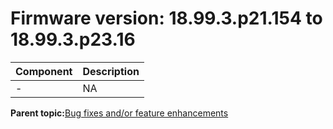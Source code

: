 # Firmware version: 18.99.3.p21.154 to 18.99.3.p23.16

|Component|Description|
|-----------|-------------|
|-|NA|

**Parent topic:**[Bug fixes and/or feature enhancements](../topics/bug_fixes_and_or_feature_enhancements_04.md)

